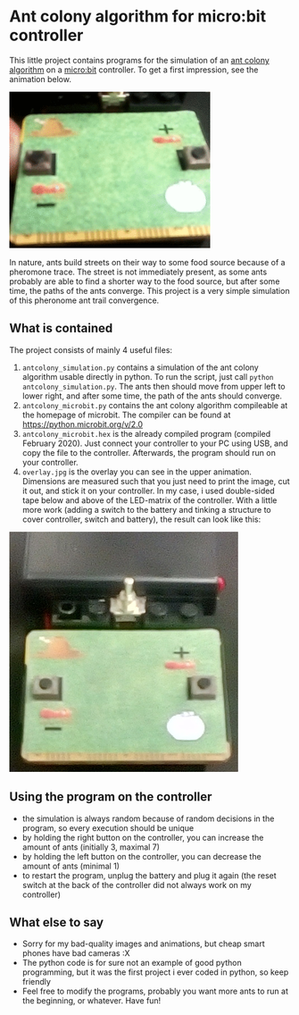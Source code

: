 # Ant colony algorithm for micro:bit controller
This little project contains programs for the simulation of
an [ant colony algorithm](https://en.wikipedia.org/wiki/Ant_colony_optimization_algorithms)
on a [micro:bit](https://www.microbit.org/) controller. To get a first impression, see
the animation below.

![Image](animation.gif "animation")

In nature, ants build streets on their way to some food source because of a pheromone trace.
The street is not immediately present, as some ants probably are able to find a shorter way
to the food source, but after some time, the paths of the ants converge. This project is a
very simple simulation of this pheronome ant trail convergence.

## What is contained
The project consists of mainly 4 useful files:
1. `antcolony_simulation.py` contains a simulation of the ant colony algorithm usable directly in python.
   To run the script, just call	`python antcolony_simulation.py`.
  The ants then should move from upper left to lower right, and after some time, the path of the ants should converge.
2. `antcolony_microbit.py` contains the ant colony algorithm compileable at the homepage of microbit. The compiler
  can be found at https://python.microbit.org/v/2.0
3. `antcolony_microbit.hex` is the already compiled program (compiled February 2020). Just connect your 
  controller to your PC using USB, and copy the file to the controller. Afterwards, the program should run on your
  controller.
4. `overlay.jpg` is the overlay you can see in the upper animation. Dimensions are measured such that you just
  need to print the image, cut it out, and stick it on your controller. In my case, i used double-sided tape
  below and above of the LED-matrix of the controller. With a little more work (adding a switch to the battery
  and tinking a structure to cover controller, switch and battery), the result can look like this:

  ![Image](controller.jpg "controller")

## Using the program on the controller
* the simulation is always random because of random decisions in the program, so
  every execution should be unique
* by holding the right button on the controller, you can increase the amount of ants (initially 3, maximal 7)
* by holding the left button on the controller, you can decrease the amount of ants (minimal 1)
* to restart the program, unplug the battery and plug it again (the reset switch at the back of the
  controller did not always work on my controller)

## What else to say
* Sorry for my bad-quality images and animations, but cheap smart phones have bad cameras :X
* The python code is for sure not an example of good python programming, but it was the
  first project i ever coded in python, so keep friendly
* Feel free to modify the programs, probably you want more ants to run at the beginning, or whatever. Have fun!

